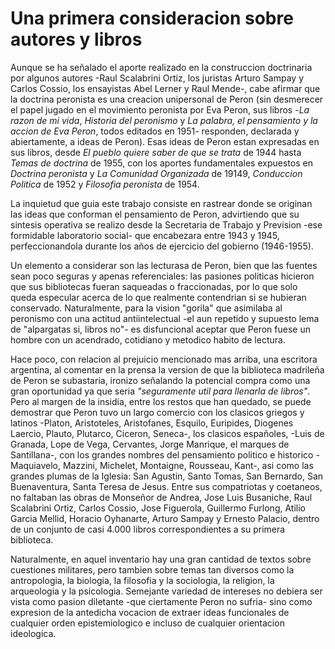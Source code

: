 # Una primera consideracion sobre autores y libros

Aunque se ha señalado el aporte realizado en la construccion doctrinaria por algunos autores -Raul Scalabrini Ortiz, los juristas Arturo Sampay y Carlos Cossio, los ensayistas Abel Lerner y Raul Mende-, cabe afirmar que la doctrina peronista es una creacion unipersonal de Peron
(sin desmerecer el papel jugado en el movimiento peronista por Eva Peron, sus libros -*La razon de mi vida*, *Historia del peronismo* y *La palabra, el pensamiento y la accion de Eva Peron*, todos editados en 1951- responden, declarada y abiertamente, a ideas de Peron).
Esas ideas de Peron estan expresadas en sus libros, desde *El pueblo quiere saber de que se trata* de 1944 hasta *Temas de doctrina* de 1955, con los aportes fundamentales expuestos en *Doctrina peronista* y *La Comunidad Organizada* de 19149, *Conduccion Politica* de 1952 y
*Filosofia peronista* de 1954.

La inquietud que guia este trabajo consiste en rastrear donde se originan las ideas que conforman el pensamiento de Peron, advirtiendo que su sintesis operativa se realizo desde la Secretaria de Trabajo y Prevision -ese formidable laboratorio social- que encabezara entre 1943 y 1945,
perfeccionandola durante los años de ejercicio del gobierno  (1946-1955).

Un elemento a considerar son las lecturasa de Peron, bien que las fuentes sean poco seguras y apenas referenciales: las pasiones politicas hicieron que sus bibliotecas fueran saqueadas o fraccionadas, por lo que solo queda especular acerca de lo que realmente contendrian si se
hubieran conservado. Naturalmente, para la vision "gorila" que asimilaba al peronismo con una actitud antiintelectual -el aun repetido y supuesto lema de "alpargatas si, libros no"- es disfuncional aceptar que Peron fuese un hombre con un acendrado, cotidiano y metodico
habito de lectura.

Hace poco, con relacion al prejuicio mencionado mas arriba, una escritora argentina, al comentar en la prensa la version de que la biblioteca madrileña de Peron se subastaria, ironizo señalando la potencial compra como una gran oportunidad ya que seria *"seguramente util para llenarla de libros"*.
Pero al margen de la insidia, entre los restos que han quedado, se puede demostrar que Peron tuvo un largo comercio con los clasicos griegos y latinos -Platon, Aristoteles, Aristofanes, Esquilo, Euripides, Diogenes Laercio, Plauto, Plutarco, Ciceron, Seneca-, los clasicos españoles,
-Luis de Granada, Lope de Vega, Cervantes, Jorge Manrique, el marques de Santillana-, con los grandes nombres del pensamiento politico e historico -Maquiavelo, Mazzini, Michelet, Montaigne, Rousseau, Kant-, asi como las grandes plumas de la Iglesia: San Agustin, Santo Tomas,
San Bernardo, San Buenaventura, Santa Teresa de Jesus. Entre sus compatriotas y coetaneos, no faltaban las obras de Monseñor de Andrea, Jose Luis Busaniche, Raul Scalabrini Ortiz, Carlos Cossio, Jose Figuerola, Guillermo Furlong, Atilio Garcia Mellid, Horacio Oyhanarte, Arturo Sampay
y Ernesto Palacio, dentro de un conjunto de casi 4.000 libros correspondientes a su primera biblioteca.

Naturalmente, en aquel inventario hay una gran cantidad de textos sobre cuestiones militares, pero tambien sobre temas tan diversos como la antropologia, la biologia, la filosofia y la sociologia, la religion, la arqueologia y la psicologia.
Semejante variedad de intereses no debiera ser vista como pasion diletante -que ciertamente Peron no sufria- sino como expresion de la antedicha vocacion de extraer ideas funcionales de cualquier orden epistemiologico e incluso de cualquier orientacion ideologica.
